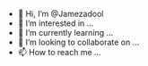 - 👋 Hi, I’m @Jamezadool
- 👀 I’m interested in ...
- 🌱 I’m currently learning ...
- 💞️ I’m looking to collaborate on ...
- 📫 How to reach me ...

<!---
Jamezadool/Jamezadool is a ✨ special ✨ repository because its `README.md` (this file) appears on your GitHub profile.
You can click the Preview link to take a look at your changes.
--->
